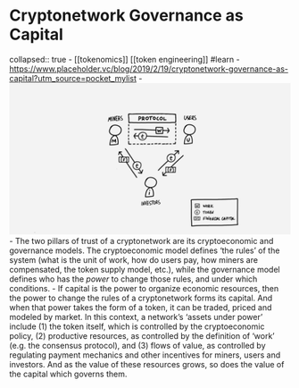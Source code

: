 # Cryptonetwork Governance as Capital
collapsed:: true
	- [[tokenomics]] [[token engineering]] #learn
	- https://www.placeholder.vc/blog/2019/2/19/cryptonetwork-governance-as-capital?utm_source=pocket_mylist
	- ![image.png](../assets/image_1666560672383_0.png)
	- The two pillars of trust of a cryptonetwork are its cryptoeconomic and governance models. The cryptoeconomic model defines ‘the rules’ of the system (what is the unit of work, how do users pay, how miners are compensated, the token supply model, etc.), while the governance model defines who has the *power* to change those rules, and under which conditions.
	- If capital is the power to organize economic resources, then the power to change the rules of a cryptonetwork forms its capital. And when that power takes the form of a token, it can be traded, priced and modeled by market. In this context, a network’s ‘assets under power’ include (1) the token itself, which is controlled by the cryptoeconomic policy, (2) productive resources, as controlled by the definition of ‘work’ (e.g. the consensus protocol), and (3) flows of value, as controlled by regulating payment mechanics and other incentives for miners, users and investors. And as the value of these resources grows, so does the value of the capital which governs them.